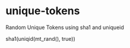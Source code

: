 unique-tokens
=============

Random Unique Tokens using sha1 and uniqueid


sha1(uniqid(mt_rand(), true))
